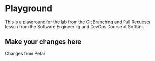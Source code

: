 # Playground
This is a playground for the lab from the Git Branching and Pull Requests lesson from the Software Engineering and DevOps Course at SoftUni.

## Make your changes here
Changes from Petar
